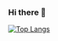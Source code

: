 ### Hi there 👋

[![Top Langs](https://github-readme-stats.vercel.app/api/top-langs/?username=kszhang2024&layout=compact)](https://github.com/anuraghazra/github-readme-stats)

<!--
**kszhang2024/kszhang2024** is a ✨ _special_ ✨ repository because its `README.md` (this file) appears on your GitHub profile.

Here are some ideas to get you started:

- 🔭 I’m currently working on ...
- 🌱 I’m currently learning ...
- 👯 I’m looking to collaborate on ...
- 🤔 I’m looking for help with ...
- 💬 Ask me about ...
- 📫 How to reach me: ...
- 😄 Pronouns: ...
- ⚡ Fun fact: ...
-->
